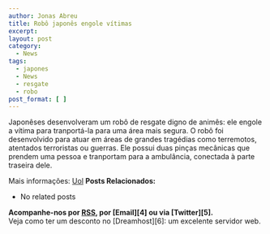 ```yaml
---
author: Jonas Abreu
title: Robô japonês engole vítimas
excerpt:
layout: post
category:
  - News
tags:
  - japones
  - News
  - resgate
  - robo
post_format: [ ]
---
```

Japonêses desenvolveram um robô de resgate digno de animês: ele engole a vítima para tranportá-la para uma área mais segura. O robô foi desenvolvido para atuar em áreas de grandes tragédias como terremotos, atentados terroristas ou guerras. Ele possui duas pinças mecânicas que prendem uma pessoa e tranportam para a ambulância, conectada à parte traseira dele.

Mais informações: [Uol][1] 
**Posts Relacionados:** 
*   No related posts









**Acompanhe-nos por [ RSS][3], por [Email][4] ou via [Twitter][5].**  
Veja como ter um desconto no [Dreamhost][6]: um excelente servidor web.

 [1]: http://wnews.uol.com.br/site/techguru/ver.php?origem=1&idConteudo=1800
 [2]: https://twitter.com/share
 [3]: http://feeds.feedburner.com/VidaGeek



